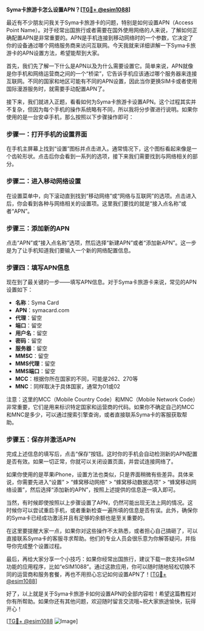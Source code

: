 **Syma卡旅游卡怎么设置APN？[[TG💪+ @esim1088](https://t.me/s/esim1088)]**

最近有不少朋友问我关于Syma卡旅游卡的问题，特别是如何设置APN（Access Point Name）。对于经常出国旅行或者需要在国外使用网络的人来说，了解如何正确配置APN是非常重要的。APN是手机连接到移动网络时的一个参数，它决定了你的设备通过哪个网络服务商来访问互联网。今天我就来详细讲解一下Syma卡旅游卡的APN设置方法，希望能帮到大家。

首先，我们先了解一下什么是APN以及为什么需要设置它。简单来说，APN就像是你手机和网络运营商之间的一个“桥梁”，它告诉手机应该通过哪个服务器来连接互联网。不同的国家和地区可能有不同的APN设置，因此当你更换SIM卡或者使用国际漫游服务时，就需要手动配置APN了。

接下来，我们就进入正题，看看如何为Syma卡旅游卡设置APN。这个过程其实并不复杂，但因为每个手机的操作系统略有不同，所以我将分步骤进行说明。如果你使用的是一台安卓手机，那么按照以下步骤操作即可：

### 步骤一：打开手机的设置界面

在手机主屏幕上找到“设置”图标并点击进入。通常情况下，这个图标看起来像是一个齿轮形状。点击后你会看到一系列的选项，接下来我们需要找到与网络相关的部分。

### 步骤二：进入移动网络设置

在设置菜单中，向下滚动直到找到“移动网络”或“网络与互联网”的选项。点击进入后，你会看到各种与网络相关的设置项。这里我们要找的就是“接入点名称”或者“APN”。

### 步骤三：添加新的APN

点击“APN”或“接入点名称”选项，然后选择“新建APN”或者“添加新APN”。这一步是为了让手机知道我们要输入一个新的网络配置信息。

### 步骤四：填写APN信息

现在到了最关键的一步——填写APN信息。对于Syma卡旅游卡来说，常见的APN设置如下：

- **名称**：Syma Card  
- **APN**：symacard.com  
- **代理**：留空  
- **端口**：留空  
- **用户名**：留空  
- **密码**：留空  
- **服务器**：留空  
- **MMSC**：留空  
- **MMS代理**：留空  
- **MMS端口**：留空  
- **MCC**：根据你所在国家的不同，可能是262、270等  
- **MNC**：同样取决于具体国家，通常为01或02  

注意：这里的MCC（Mobile Country Code）和MNC（Mobile Network Code）非常重要，它们是用来标识特定国家和运营商的代码。如果你不确定自己的MCC和MNC是多少，可以通过搜索引擎查询，或者直接联系Syma卡的客服获取帮助。

### 步骤五：保存并激活APN

完成上述信息的填写后，点击“保存”按钮。这时你的手机会自动检测新的APN配置是否有效。如果一切正常，你就可以关闭设置页面，并尝试连接网络了。

如果你使用的是苹果iPhone，设置方法也类似，只是界面稍微有些差异。具体来说，你需要先进入“设置” > “蜂窝移动网络” > “蜂窝移动数据选项” > “蜂窝移动网络设置”，然后选择“添加新的APN”，按照上述提供的信息逐一填入即可。

当然，有时候即使按照以上步骤设置了APN，仍然可能出现无法上网的情况。这时候你可以尝试重启手机，或者重新检查一遍所填的信息是否有误。此外，确保你的Syma卡已经成功激活并且有足够的余额也是至关重要的。

在这里要提醒大家一点，如果你对这些操作不太熟悉，或者担心自己搞砸了，可以直接联系Syma卡的客服寻求帮助。他们的专业人员会很乐意为你解答疑问，并指导你完成整个设置过程。

最后，再给大家分享一个小技巧：如果你经常出国旅行，建议下载一款支持eSIM功能的应用程序，比如“eSIM1088”。通过这款应用，你可以随时随地轻松切换不同的运营商和服务套餐，再也不用担心忘记如何设置APN了！[[TG💪+ @esim1088](https://t.me/s/esim1088)]

好了，以上就是关于Syma卡旅游卡如何设置APN的全部内容啦！希望这篇教程对你有所帮助。如果你还有其他问题，欢迎随时留言交流哦~祝大家旅途愉快，玩得开心！

[[TG💪+ @esim1088](https://t.me/s/esim1088) ![Image](https://i.postimg.cc/4NQfJmqS/Snipaste-2025-05-13-00-14-12.png)]